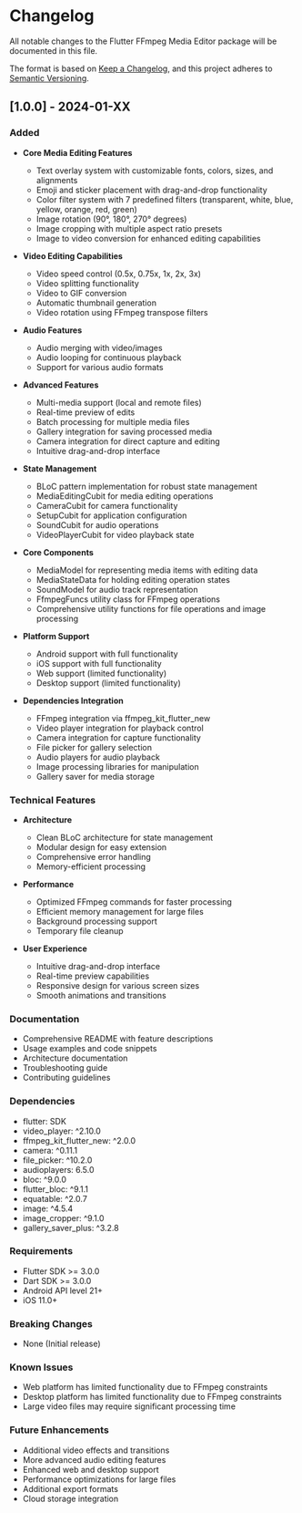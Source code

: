 # Changelog

All notable changes to the Flutter FFmpeg Media Editor package will be documented in this file.

The format is based on [Keep a Changelog](https://keepachangelog.com/en/1.0.0/),
and this project adheres to [Semantic Versioning](https://semver.org/spec/v2.0.0.html).

## [1.0.0] - 2024-01-XX

### Added
- **Core Media Editing Features**
  - Text overlay system with customizable fonts, colors, sizes, and alignments
  - Emoji and sticker placement with drag-and-drop functionality
  - Color filter system with 7 predefined filters (transparent, white, blue, yellow, orange, red, green)
  - Image rotation (90°, 180°, 270° degrees)
  - Image cropping with multiple aspect ratio presets
  - Image to video conversion for enhanced editing capabilities

- **Video Editing Capabilities**
  - Video speed control (0.5x, 0.75x, 1x, 2x, 3x)
  - Video splitting functionality
  - Video to GIF conversion
  - Automatic thumbnail generation
  - Video rotation using FFmpeg transpose filters

- **Audio Features**
  - Audio merging with video/images
  - Audio looping for continuous playback
  - Support for various audio formats

- **Advanced Features**
  - Multi-media support (local and remote files)
  - Real-time preview of edits
  - Batch processing for multiple media files
  - Gallery integration for saving processed media
  - Camera integration for direct capture and editing
  - Intuitive drag-and-drop interface

- **State Management**
  - BLoC pattern implementation for robust state management
  - MediaEditingCubit for media editing operations
  - CameraCubit for camera functionality
  - SetupCubit for application configuration
  - SoundCubit for audio operations
  - VideoPlayerCubit for video playback state

- **Core Components**
  - MediaModel for representing media items with editing data
  - MediaStateData for holding editing operation states
  - SoundModel for audio track representation
  - FfmpegFuncs utility class for FFmpeg operations
  - Comprehensive utility functions for file operations and image processing

- **Platform Support**
  - Android support with full functionality
  - iOS support with full functionality
  - Web support (limited functionality)
  - Desktop support (limited functionality)

- **Dependencies Integration**
  - FFmpeg integration via ffmpeg_kit_flutter_new
  - Video player integration for playback control
  - Camera integration for capture functionality
  - File picker for gallery selection
  - Audio players for audio playback
  - Image processing libraries for manipulation
  - Gallery saver for media storage

### Technical Features
- **Architecture**
  - Clean BLoC architecture for state management
  - Modular design for easy extension
  - Comprehensive error handling
  - Memory-efficient processing

- **Performance**
  - Optimized FFmpeg commands for faster processing
  - Efficient memory management for large files
  - Background processing support
  - Temporary file cleanup

- **User Experience**
  - Intuitive drag-and-drop interface
  - Real-time preview capabilities
  - Responsive design for various screen sizes
  - Smooth animations and transitions

### Documentation
- Comprehensive README with feature descriptions
- Usage examples and code snippets
- Architecture documentation
- Troubleshooting guide
- Contributing guidelines

### Dependencies
- flutter: SDK
- video_player: ^2.10.0
- ffmpeg_kit_flutter_new: ^2.0.0
- camera: ^0.11.1
- file_picker: ^10.2.0
- audioplayers: 6.5.0
- bloc: ^9.0.0
- flutter_bloc: ^9.1.1
- equatable: ^2.0.7
- image: ^4.5.4
- image_cropper: ^9.1.0
- gallery_saver_plus: ^3.2.8

### Requirements
- Flutter SDK >= 3.0.0
- Dart SDK >= 3.0.0
- Android API level 21+
- iOS 11.0+

### Breaking Changes
- None (Initial release)

### Known Issues
- Web platform has limited functionality due to FFmpeg constraints
- Desktop platform has limited functionality due to FFmpeg constraints
- Large video files may require significant processing time

### Future Enhancements
- Additional video effects and transitions
- More advanced audio editing features
- Enhanced web and desktop support
- Performance optimizations for large files
- Additional export formats
- Cloud storage integration
